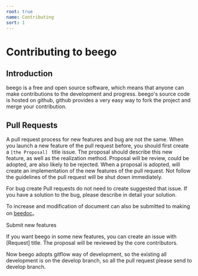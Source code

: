 ```yaml
---
root: true
name: Contributing
sort: 1
---
```


# Contributing to beego

## Introduction
beego is a free and open source software, which means that anyone can make contributions to the development and progress. beego's source code is hosted on github, github provides a very easy way to fork the project and merge your contribution.


## Pull Requests
A pull request process for new features and bug are not the same. When you launch a new feature of the pull request before, you should first create a `[the Proposal] ` title issue. The proposal should describe this new feature, as well as the realization method. Proposal will be review, could be adopted, are also likely to be rejected. When a proposal is adopted, will create an implementation of the new features of the pull request. Not follow the guidelines of the pull request will be shut down immediately.

For bug create Pull requests do not need to create suggested that issue. If you have a solution to the bug, please describe in detail your solution.

To increase and modification of document can also be submitted to making on [beedoc](https://github.com/beego/beedoc)。

Submit new features

If you want beego in some new features, you can create an issue with [Request] title. The proposal will be reviewed by the core contributors.

Now beego adopts gitflow way of development, so the existing all development is on the develop branch, so all the pull request please send to develop branch.